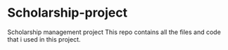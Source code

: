 # Scholarship-project
Scholarship management project
This repo contains all the files and code that i used in this project. 
